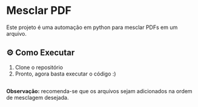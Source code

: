 # Mesclar PDF 
Este projeto é uma automação em python para mesclar PDFs em um arquivo.

## ⚙️ Como Executar
1. Clone o repositório
2. Pronto, agora basta executar o código :)

## 
**Observação:** recomenda-se que os arquivos sejam adicionados na ordem de mesclagem desejada.
